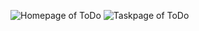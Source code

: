 

![Homepage of ToDo](https://www.linkpicture.com/q/20220330_105213.jpg)
![Taskpage of ToDo](https://www.linkpicture.com/q/20220330_104255.jpg)
